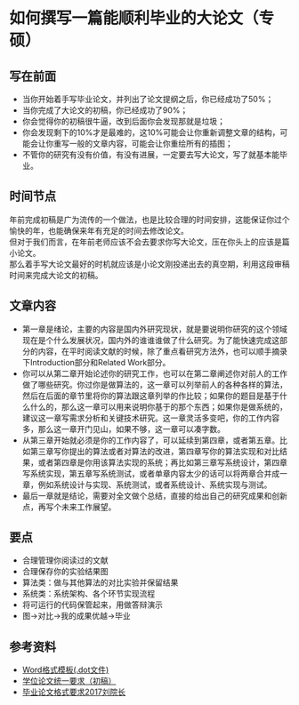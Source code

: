 # 如何撰写一篇能顺利毕业的大论文（专硕）   


## 写在前面
+ 当你开始着手写毕业论文，并列出了论文提纲之后，你已经成功了50%；   
+ 当你完成了大论文的初稿，你已经成功了90%；    
+ 你会觉得你的初稿很牛逼，改到后面你会发现那就是垃圾；   
+ 你会发现剩下的10%才是最难的，这10%可能会让你重新调整文章的结构，可能会让你重写一般的文章内容，可能会让你重绘所有的插图；   
+ 不管你的研究有没有价值，有没有进展，一定要去写大论文，写了就基本能毕业。
## 时间节点
年前完成初稿是广为流传的一个做法，也是比较合理的时间安排，这能保证你过个愉快的年，也能确保来年有充足的时间去修改论文。   
但对于我们而言，在年前老师应该不会去要求你写大论文，压在你头上的应该是篇小论文。   
那么着手写大论文最好的时机就应该是小论文刚投递出去的真空期，利用这段审稿时间来完成大论文的初稿。
## 文章内容
+ 第一章是绪论，主要的内容是国内外研究现状，就是要说明你研究的这个领域现在是个什么发展状况，国内外的谁谁谁做了什么研究。为了能快速完成这部分的内容，在平时阅读文献的时候，除了重点看研究方法外，也可以顺手摘录下Introduction部分和Related Work部分。
+ 你可以从第二章开始论述你的研究工作，也可以在第二章阐述你对前人的工作做了哪些研究。你过你是做算法的，这一章可以列举前人的各种各样的算法，然后在后面的章节里将你的算法跟这章列举的作比较；如果你的题目是基于什么什么的，那么这一章可以用来说明你基于的那个东西；如果你是做系统的，建议这一章写需求分析和关键技术研究。这一章灵活多变吧，你的工作内容多，那么这一章开门见山，如果不够，这一章可以凑字数。
+ 从第三章开始就必须是你的工作内容了，可以延续到第四章，或者第五章。比如第三章写你提出的算法或者对算法的改进，第四章写你的算法实现和对比结果，或者第四章是你用该算法实现的系统；再比如第三章写系统设计，第四章写系统实现，第五章写系统测试，或者单章内容太少的话可以将两章合并成一章，例如系统设计与实现、系统测试，或者系统设计、系统实现与测试。
+ 最后一章就是结论，需要对全文做个总结，直接的给出自己的研究成果和创新点，再写个未来工作展望。
## 要点
+ 合理管理你阅读过的文献
+ 合理保存你的实验结果图
+ 算法类：做与其他算法的对比实验并保留结果
+ 系统类：系统架构、各个环节实现流程
+ 将可运行的代码保管起来，用做答辩演示
+ 图->对比->我的成果优越->毕业
## 参考资料
+ [Word格式模板(.dot文件)](https://github.com/hujianbest/graduation.secrets/blob/master/resources/%E6%AF%95%E4%B8%9A%E8%AE%BA%E6%96%87%E6%A0%BC%E5%BC%8F%E6%A8%A1%E6%9D%BF.dot)
+ [学位论文统一要求（初稿）](https://github.com/hujianbest/graduation.secrets/blob/master/resources/%E5%AD%A6%E4%BD%8D%E8%AE%BA%E6%96%87%E7%BB%9F%E4%B8%80%E8%A6%81%E6%B1%82%EF%BC%88%E5%88%9D%E7%A8%BF%EF%BC%89.docx)
+ [毕业论文格式要求2017刘院长](https://github.com/hujianbest/graduation.secrets/blob/master/resources/%E6%AF%95%E4%B8%9A%E8%AE%BA%E6%96%87%E6%A0%BC%E5%BC%8F%E8%A6%81%E6%B1%822017%E5%88%98%E9%99%A2%E9%95%BF.docx)
